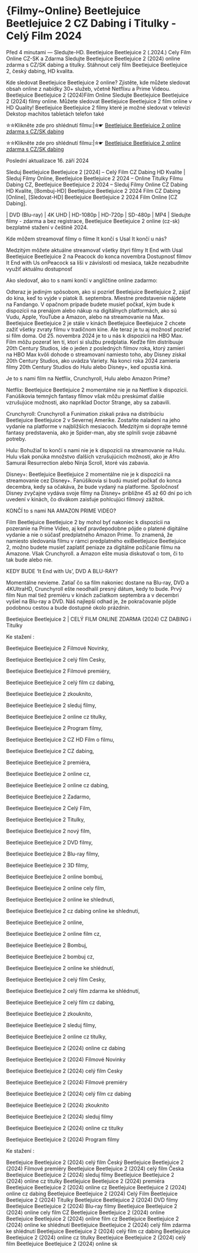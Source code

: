 # {Filmy~Online} Beetlejuice Beetlejuice 2 CZ Dabing i Titulky - Celý Film 2024

Před 4 minutami — Sledujte-HD. Beetlejuice Beetlejuice 2 (.2024.) Cely Film Online CZ-SK a Zdarma
Sledujte Beetlejuice Beetlejuice 2 (2024) online zdarma s CZ/SK dabing a titulky. Stáhnout celý film Beetlejuice Beetlejuice 2, český dabing, HD kvalita.

Kde sledovat Beetlejuice Beetlejuice 2 online? Zjistěte, kde můžete sledovat obsah online z nabídky 30+ služeb, včetně Netflixu a Prime Videou. Beetlejuice Beetlejuice 2 (2024)Film Online Sledujte Beetlejuice Beetlejuice 2 (2024) filmy online. Můžete sledovat Beetlejuice Beetlejuice 2 film online v HD Quality! Beetlejuice Beetlejuice 2 filmy které je možné sledovat v televizi Dekstop machitos tabletách telefon také

✮✮Klikněte zde pro shlédnutí filmu:|✮☛ [Beetlejuice Beetlejuice 2 online zdarma s CZ/SK dabing](https://onlinecz-skdabingtitulkyzdarmo.blogspot.com/2024/09/beetlejuice-beetlejuice-2-cely-film.html)

✮✮Klikněte zde pro shlédnutí filmu:|✮☛ [Beetlejuice Beetlejuice 2 online zdarma s CZ/SK dabing](https://onlinecz-skdabingtitulkyzdarmo.blogspot.com/2024/09/beetlejuice-beetlejuice-2-cely-film.html)

Poslední aktualizace 16. září 2024


Sleduj Beetlejuice Beetlejuice 2 [2024] – Celý Film CZ Dabing HD Kvalite | Sleduj Filmy Online, Beetlejuice Beetlejuice 2 2024 – Online Titulky Filmu Dabing CZ, Beetlejuice Beetlejuice 2 2024 – Sleduj Filmy Online CZ Dabing HD Kvalite, [Bombuj-HD] Beetlejuice Beetlejuice 2 2024 Film CZ Dabing [Online], [Sledovat-HD] Beetlejuice Beetlejuice 2 2024 Film Online [CZ Dabing].

| DVD (Blu-ray) | 4K UHD | HD-1080p | HD-720p | SD-480p | MP4 | Sledujte filmy - zdarma a bez registrace, Beetlejuice Beetlejuice 2 online (cz-sk) bezplatné stažení v češtině 2024.

Kde môžem streamovať filmy o filme It končí s Usal It končí u nás?

Medzitým môžete aktuálne streamovať všetky štyri filmy It End with Usal Beetlejuice Beetlejuice 2 na Peacock do konca novembra Dostupnosť filmov It End with Us onPeacock sa líši v závislosti od mesiaca, takže nezabudnite využiť aktuálnu dostupnosť

Ako sledovať, ako to s nami končí v angličtine online zadarmo:

Odteraz je jediným spôsobom, ako si pozrieť Beetlejuice Beetlejuice 2, zájsť do kina, keď to vyjde v piatok 8. septembra. Miestne predstavenie nájdete na Fandango. V opačnom prípade budete musieť počkať, kým bude k dispozícii na prenájom alebo nákup na digitálnych platformách, ako sú Vudu, Apple, YouTube a Amazon, alebo na streamovanie na Max. Beetlejuice Beetlejuice 2 je stále v kinách Beetlejuice Beetlejuice 2 chcete zažiť všetky zvraty filmu v tradičnom kine. Ale teraz je tu aj možnosť pozrieť si film doma. Od 25. novembra 2024 je to u nás k dispozícii na HBO Max. Film môžu pozerať len tí, ktorí si službu predplatia. Keďže film distribuuje 20th Century Studios, ide o jeden z posledných filmov roka, ktorý zamieri na HBO Max kvôli dohode o streamovaní namiesto toho, aby Disney získal 20th Century Studios, ako uvádza Variety. Na konci roka 2024 zamieria filmy 20th Century Studios do Hulu alebo Disney+, keď opustia kiná.

Je to s nami film na Netflix, Crunchyroll, Hulu alebo Amazon Prime?

Netflix: Beetlejuice Beetlejuice 2 momentálne nie je na Netflixe k dispozícii. Fanúšikovia temných fantasy filmov však môžu preskúmať ďalšie vzrušujúce možnosti, ako napríklad Doctor Strange, aby sa zabavili.

Crunchyroll: Crunchyroll a Funimation získali práva na distribúciu Beetlejuice Beetlejuice 2 v Severnej Amerike. Zostaňte naladení na jeho vydanie na platforme v najbližších mesiacoch. Medzitým si doprajte temné fantasy predstavenia, ako je Spider-man, aby ste splnili svoje zábavné potreby.

Hulu: Bohužiaľ to končí s nami nie je k dispozícii na streamovanie na Hulu. Hulu však ponúka množstvo ďalších vzrušujúcich možností, ako je Afro Samurai Resurrection alebo Ninja Scroll, ktoré vás zabavia.

Disney+: Beetlejuice Beetlejuice 2 momentálne nie je k dispozícii na streamovanie cez Disney+. Fanúšikovia si budú musieť počkať do konca decembra, kedy sa očakáva, že bude vydaný na platforme. Spoločnosť Disney zvyčajne vydáva svoje filmy na Disney+ približne 45 až 60 dní po ich uvedení v kinách, čo divákom zaisťuje pohlcujúci filmový zážitok.

KONČÍ to s nami NA AMAZON PRIME VIDEO?

Film Beetlejuice Beetlejuice 2 by mohol byť nakoniec k dispozícii na pozeranie na Prime Video, aj keď pravdepodobne pôjde o platené digitálne vydanie a nie o súčasť predplatného Amazon Prime. To znamená, že namiesto sledovania filmu v rámci predplatného exiBeetlejuice Beetlejuice 2, možno budete musieť zaplatiť peniaze za digitálne požičanie filmu na Amazone. Však Crunchyroll. a Amazon ešte musia diskutovať o tom, či to tak bude alebo nie.

KEDY BUDE ‘It End with Us’, DVD A BLU-RAY?

Momentálne nevieme. Zatiaľ čo sa film nakoniec dostane na Blu-ray, DVD a 4KUltraHD, Crunchyroll ešte neodhalil presný dátum, kedy to bude. Prvý film Nun mal tiež premiéru v kinách začiatkom septembra a v decembri vyšiel na Blu-ray a DVD. Náš najlepší odhad je, že pokračovanie pôjde podobnou cestou a bude dostupné okolo prázdnin.

Beetlejuice Beetlejuice 2 | CELÝ FILM ONLINE ZDARMA (2024) CZ DABING i Titulky

Ke stažení :

Beetlejuice Beetlejuice 2 Filmové Novinky,

Beetlejuice Beetlejuice 2 celý film Cesky,

Beetlejuice Beetlejuice 2 Filmové premiéry,

Beetlejuice Beetlejuice 2 celý film cz dabing,

Beetlejuice Beetlejuice 2 zkouknito,

Beetlejuice Beetlejuice 2 sleduj filmy,

Beetlejuice Beetlejuice 2 online cz titulky,

Beetlejuice Beetlejuice 2 Program filmy,

Beetlejuice Beetlejuice 2 CZ HD Film o filmu,

Beetlejuice Beetlejuice 2 CZ dabing,

Beetlejuice Beetlejuice 2 premiéra,

Beetlejuice Beetlejuice 2 online cz,

Beetlejuice Beetlejuice 2 online cz dabing,

Beetlejuice Beetlejuice 2 Zadarmo,

Beetlejuice Beetlejuice 2 Celý Film,

Beetlejuice Beetlejuice 2 Titulky,

Beetlejuice Beetlejuice 2 nový film,

Beetlejuice Beetlejuice 2 DVD filmy,

Beetlejuice Beetlejuice 2 Blu-ray filmy,

Beetlejuice Beetlejuice 2 3D filmy,

Beetlejuice Beetlejuice 2 online bombuj,

Beetlejuice Beetlejuice 2 online cely film,

Beetlejuice Beetlejuice 2 online ke shlednuti,

Beetlejuice Beetlejuice 2 cz dabing online ke shlednuti,

Beetlejuice Beetlejuice 2 online,

Beetlejuice Beetlejuice 2 online film cz,

Beetlejuice Beetlejuice 2 Bombuj,

Beetlejuice Beetlejuice 2 bombuj cz,

Beetlejuice Beetlejuice 2 online ke shlédnutí,

Beetlejuice Beetlejuice 2 celý film Cesky,

Beetlejuice Beetlejuice 2 celý film zdarma ke shlédnutí,

Beetlejuice Beetlejuice 2 celý film cz dabing,

Beetlejuice Beetlejuice 2 zkouknito,

Beetlejuice Beetlejuice 2 sleduj filmy,

Beetlejuice Beetlejuice 2 online cz titulky,

Beetlejuice Beetlejuice 2 (2024) online cz dabing

Beetlejuice Beetlejuice 2 (2024) Filmové Novinky

Beetlejuice Beetlejuice 2 (2024) celý film Cesky

Beetlejuice Beetlejuice 2 (2024) Filmové premiéry

Beetlejuice Beetlejuice 2 (2024) celý film cz dabing

Beetlejuice Beetlejuice 2 (2024) zkouknito

Beetlejuice Beetlejuice 2 (2024) sleduj filmy

Beetlejuice Beetlejuice 2 (2024) online cz titulky

Beetlejuice Beetlejuice 2 (2024) Program filmy

Ke stažení :

Beetlejuice Beetlejuice 2 (2024) celý film Český Beetlejuice Beetlejuice 2 (2024) Filmové premiéry Beetlejuice Beetlejuice 2 (2024) celý film Česka Beetlejuice Beetlejuice 2 (2024) sleduj filmy Beetlejuice Beetlejuice 2 (2024) online cz titulky Beetlejuice Beetlejuice 2 (2024) premiéra Beetlejuice Beetlejuice 2 (2024) online cz Beetlejuice Beetlejuice 2 (2024) online cz dabing Beetlejuice Beetlejuice 2 (2024) Celý Film Beetlejuice Beetlejuice 2 (2024) Titulky Beetlejuice Beetlejuice 2 (2024) DVD filmy Beetlejuice Beetlejuice 2 (2024) Blu-ray filmy Beetlejuice Beetlejuice 2 (2024) online cely film CZ Beetlejuice Beetlejuice 2 (2024) online Beetlejuice Beetlejuice 2 (2024) online film cz Beetlejuice Beetlejuice 2 (2024) online ke shlédnutí Beetlejuice Beetlejuice 2 (2024) celý film zdarma ke shlédnutí Beetlejuice Beetlejuice 2 (2024) celý film cz dabing Beetlejuice Beetlejuice 2 (2024) online cz titulky Beetlejuice Beetlejuice 2 (2024) celý film Beetlejuice Beetlejuice 2 (2024) online sk
